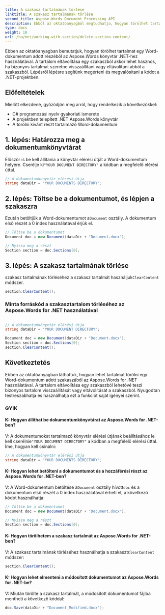 ```yaml
---
title: A szakasz tartalmának törlése
linktitle: A szakasz tartalmának törlése
second_title: Aspose.Words Document Processing API
description: Ebből az oktatóanyagból megtudhatja, hogyan törölhet tartalmat egy Word-dokumentum adott szakaszából az Aspose.Words for .NET segítségével.
type: docs
weight: 10
url: /hu/net/working-with-section/delete-section-content/
---
```

Ebben az oktatóanyagban bemutatjuk, hogyan törölhet tartalmat egy Word-dokumentum adott részéből az Aspose.Words könyvtár .NET-hez használatával. A tartalom eltávolítása egy szakaszból akkor lehet hasznos, ha bizonyos tartalmat szeretne visszaállítani vagy eltávolítani abból a szakaszból. Lépésről lépésre segítünk megérteni és megvalósítani a kódot a .NET-projektben.

## Előfeltételek
Mielőtt elkezdené, győződjön meg arról, hogy rendelkezik a következőkkel:
- C# programozási nyelv gyakorlati ismerete
- A projektben telepített .NET Aspose.Words könyvtár
- A törölni kívánt részt tartalmazó Word-dokumentum

## 1. lépés: Határozza meg a dokumentumkönyvtárat
 Először is be kell állítania a könyvtár elérési útját a Word-dokumentum helyére. Cserélje ki`"YOUR DOCUMENT DIRECTORY"` a kódban a megfelelő elérési úttal.

```csharp
// A dokumentumkönyvtár elérési útja
string dataDir = "YOUR DOCUMENTS DIRECTORY";
```

## 2. lépés: Töltse be a dokumentumot, és lépjen a szakaszra
 Ezután betöltjük a Word-dokumentumot a`Document` osztály. A dokumentum első részét a 0 index használatával érjük el.

```csharp
// Töltse be a dokumentumot
Document doc = new Document(dataDir + "Document.docx");

// Nyissa meg a részt
Section section = doc.Sections[0];
```

## 3. lépés: A szakasz tartalmának törlése
 szakasz tartalmának törléséhez a szakasz tartalmát használjuk`ClearContent` módszer.

```csharp
section.ClearContent();
```

### Minta forráskód a szakasztartalom törléséhez az Aspose.Words for .NET használatával 

```csharp

// A dokumentumkönyvtár elérési útja
string dataDir = "YOUR DOCUMENT DIRECTORY";

Document doc = new Document(dataDir + "Document.docx");
Section section = doc.Sections[0];
section.ClearContent();

```

## Következtetés
Ebben az oktatóanyagban láthattuk, hogyan lehet tartalmat törölni egy Word-dokumentum adott szakaszából az Aspose.Words for .NET használatával. A tartalom eltávolítása egy szakaszból lehetővé teszi bizonyos tartalom visszaállítását vagy eltávolítását a szakaszból. Nyugodtan testreszabhatja és használhatja ezt a funkciót saját igényei szerint.

### GYIK

#### K: Hogyan állíthat be dokumentumkönyvtárat az Aspose.Words for .NET-ben?

 V: A dokumentumokat tartalmazó könyvtár elérési útjának beállításához le kell cserélnie`"YOUR DOCUMENT DIRECTORY"` a kódban a megfelelő elérési úttal. Íme, hogyan kell csinálni:

```csharp
// A dokumentumkönyvtár elérési útja
string dataDir = "YOUR DOCUMENTS DIRECTORY";
```

#### K: Hogyan lehet betölteni a dokumentumot és a hozzáférési részt az Aspose.Words for .NET-ben?

 V: A Word-dokumentum betöltése a`Document` osztály hívott`doc` és a dokumentum első részét a 0 index használatával érheti el, a következő kódot használhatja:

```csharp
// Töltse be a dokumentumot
Document doc = new Document(dataDir + "Document.docx");

// Nyissa meg a részt
Section section = doc.Sections[0];
```

#### K: Hogyan törölhetem a szakasz tartalmát az Aspose.Words for .NET-ben?

 V: A szakasz tartalmának törléséhez használhatja a szakaszt`ClearContent` módszer:

```csharp
section.ClearContent();
```

#### K: Hogyan lehet elmenteni a módosított dokumentumot az Aspose.Words for .NET-be?

V: Miután törölte a szakasz tartalmát, a módosított dokumentumot fájlba mentheti a következő kóddal:

```csharp
doc.Save(dataDir + "Document_Modified.docx");
```